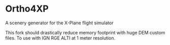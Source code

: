 # Ortho4XP

A scenery generator for the X-Plane flight simulator

This fork should drastically reduce memory footprint with huge DEM custom files.
To use with IGN RGE ALTI at 1 meter resolution.
